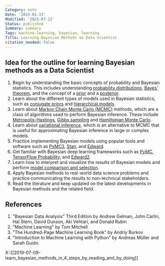 ```yaml
---
Category: note
Date: '2023-01-13'
Modified: '2023-07-12'
Status: published
Summary: summary
Tags: machine-learning, bayesian, learning
Title: Learning Bayesian Methods as Data Scientist
citation_needed: false
---
```



## Idea for the outline for learning Bayesian methods as a Data Scientist

1.  Begin by understanding the basic concepts of probability and Bayesian statistics. This includes understanding [probability distributions](https://en.wikipedia.org/wiki/Probability_distribution), [Bayes' theorem](https://en.wikipedia.org/wiki/Bayes%27_theorem), and the concept of a [prior](https://en.wikipedia.org/wiki/Prior_probability) and a [posterior](https://en.wikipedia.org/wiki/Posterior_probability).
2.  Learn about the different types of models used in Bayesian statistics, such as [conjugate priors](https://en.wikipedia.org/wiki/Conjugate_prior) and [hierarchical models](https://en.wikipedia.org/wiki/Hierarchical_Bayesian_model).
3.  Learn about [Markov Chain Monte Carlo (MCMC)](https://en.wikipedia.org/wiki/Markov_chain_Monte_Carlo) methods, which are a class of algorithms used to perform Bayesian inference. These include [Metropolis-Hastings](https://en.wikipedia.org/wiki/Metropolis%E2%80%93Hastings_algorithm), [Gibbs sampling](https://en.wikipedia.org/wiki/Gibbs_sampling) and [Hamiltonian Monte Carlo](https://en.wikipedia.org/wiki/Hamiltonian_Monte_Carlo).
4.  Learn about [variational inference](https://en.wikipedia.org/wiki/Variational_Bayesian_methods), which is an alternative to MCMC that is useful for approximating Bayesian inference in large or complex models.
5.  Practice implementing Bayesian models using popular tools and software such as [PyMC3](https://docs.pymc.io/), [Stan](https://mc-stan.org/), and [Edward](http://edwardlib.org/).
6.  Get familiar with Bayesian deep learning frameworks such as [PyMC](https://docs.pymc.io/), [TensorFlow Probability](https://www.tensorflow.org/probability), and [Edward2](https://github.com/google/edward2).
7.  Learn how to interpret and visualize the results of Bayesian models and perform [model comparison and selection](https://en.wikipedia.org/wiki/Model_selection).
8.  Apply Bayesian methods to real-world data science problems and practice communicating the results to non-technical stakeholders.
9.  Read the literature and keep updated on the latest developments in Bayesian methods and the related field.

## References

1.  "Bayesian Data Analysis" Third Edition by Andrew Gelman, John Carlin, Hal Stern, David Dunson, Aki Vehtari, and Donald Rubin
2.  "Machine Learning" by Tom Mitchell
3.  "The Hundred-Page Machine Learning Book" by Andriy Burkov
4.  "Introduction to Machine Learning with Python" by Andreas Müller and Sarah Guido.

X::[[2019-07-09-learn_bayesian_methods_in_4_steps_by_reading_and_by_doing]]